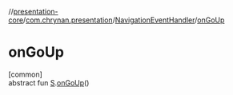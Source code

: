 //[presentation-core](../../../index.md)/[com.chrynan.presentation](../index.md)/[NavigationEventHandler](index.md)/[onGoUp](on-go-up.md)

# onGoUp

[common]\
abstract fun [S](index.md).[onGoUp](on-go-up.md)()
